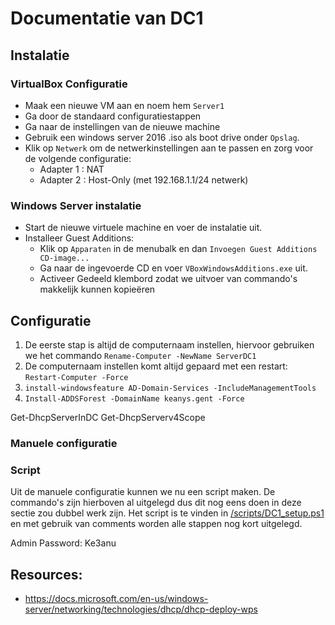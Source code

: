 # Documentatie van DC1

## Instalatie

### VirtualBox Configuratie
- Maak een nieuwe VM aan en noem hem `Server1`
- Ga door de standaard configuratiestappen
- Ga naar de instellingen van de nieuwe machine 
- Gebruik een windows server 2016 .iso als boot drive onder `Opslag`.
- Klik op `Netwerk` om de netwerkinstellingen aan te passen en zorg voor de volgende configuratie:
  - Adapter 1 : NAT
  - Adapter 2 : Host-Only (met 192.168.1.1/24 netwerk)

### Windows Server instalatie
- Start de nieuwe virtuele machine en voer de instalatie uit.
- Installeer Guest Additions:
  - Klik op `Apparaten` in de menubalk en dan `Invoegen Guest Additions CD-image...`
  - Ga naar de ingevoerde CD en voer `VBoxWindowsAdditions.exe` uit.
  - Activeer Gedeeld klembord zodat we uitvoer van commando's makkelijk kunnen kopieëren

## Configuratie

1) De eerste stap is altijd de computernaam instellen, hiervoor gebruiken we het commando `Rename-Computer -NewName ServerDC1`
2) De computernaam instellen komt altijd gepaard met een restart: `Restart-Computer -Force`
3) `install-windowsfeature AD-Domain-Services -IncludeManagementTools`
4) `Install-ADDSForest -DomainName keanys.gent -Force`

Get-DhcpServerInDC
Get-DhcpServerv4Scope

### Manuele configuratie

### Script
Uit de manuele configuratie kunnen we nu een script maken. De commando's zijn hierboven al uitgelegd dus dit nog eens doen in deze sectie zou dubbel werk zijn. 
Het script is te vinden in [/scripts/DC1_setup.ps1](https://github.com/KeanuNys/Windows-Server/scripts/DC1_setup.ps1) en met gebruik van comments worden alle stappen nog kort uitgelegd.


Admin Password: Ke3anu

## Resources:

- https://docs.microsoft.com/en-us/windows-server/networking/technologies/dhcp/dhcp-deploy-wps
